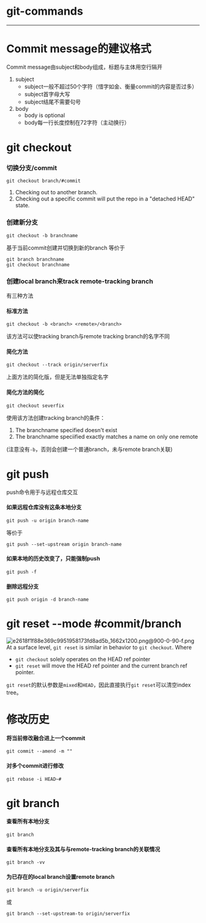 # git-commands
---
# Commit message的建议格式
Commit message由subject和body组成，标题与主体用空行隔开
1. subject
   - subject一般不超过50个字符（惜字如金、衡量commit的内容是否过多）
   - subject首字母大写
   - subject结尾不需要句号
2. body
   - body is optional
   - body每一行长度控制在72字符（主动换行）
# git checkout
### 切换分支/commit
```
git checkout branch/#commit
```
1. Checking out to another branch.
2. Checking out a specific commit will put the repo in a "detached HEAD" state.

### 创建新分支
```
git checkout -b branchname
```
基于当前commit创建并切换到新的branch
等价于
```
git branch branchname
git checkout branchname
```
### 创建local branch来track remote-tracking branch
有三种方法
#### 标准方法
```
git checkout -b <branch> <remote>/<branch>
```
该方法可以使tracking branch与remote tracking branch的名字不同
#### 简化方法
```
git checkout --track origin/serverfix
```
   上面方法的简化版，但是无法单独指定名字
#### 简化方法的简化
```
git checkout severfix
```
使用该方法创建tracking branch的条件：
1. The branchname specified doesn't exist
2. The branchname speciified exactly matches a name on only one remote

(注意没有`-b`，否则会创建一个普通branch，未与remote branch关联)


# git push
push命令用于与远程仓库交互
#### 如果远程仓库没有这条本地分支
```
git push -u origin branch-name 
```
等价于
```
git push --set-upstream origin branch-name
```
#### 如果本地的历史改变了，只能强制push
```
git push -f
```
#### 删除远程分支
```
git push origin -d branch-name
```
# git reset --mode #commit/branch
![e2618f1f88e369c9951958173fd8ad5b_1662x1200.png@900-0-90-f.png](http://image.huawei.com/tiny-lts/v1/images/e2618f1f88e369c9951958173fd8ad5b_1662x1200.png@900-0-90-f.png)
At a surface level, `git reset` is similar in behavior to `git checkout`. Where
- `git checkout` solely operates on the HEAD ref pointer
- `git reset` will move the HEAD ref pointer and the current branch ref pointer.

`git reset`的默认参数是`mixed`和`HEAD`，因此直接执行`git reset`可以清空index tree。


# 修改历史
#### 将当前修改融合进上一个commit
```
git commit --amend -m ""
```
#### 对多个commit进行修改
```
git rebase -i HEAD~#
```
# git branch
#### 查看所有本地分支
```
git branch
```
#### 查看所有本地分支及其与与remote-tracking branch的关联情况
```
git branch -vv
```
#### 为已存在的local branch设置remote branch
```
git branch -u origin/serverfix
```
或
```
git branch --set-upstream-to origin/serverfix
```
